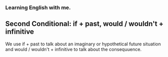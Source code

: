 ### Learning English with me.

## Second Conditional: if + past, would / wouldn't + infinitive

We use if + past to talk about an imaginary or hypothetical future situation and would / wouldn't + infinitive to talk about the consequuence.
